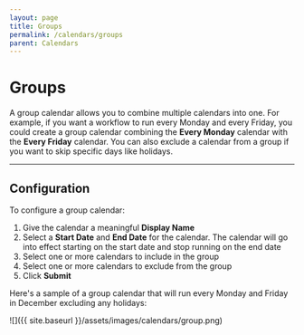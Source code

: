 ```yaml
---
layout: page
title: Groups
permalink: /calendars/groups
parent: Calendars
---
```


# Groups
A group calendar allows you to combine multiple calendars into one. For example, if you want a workflow to run every Monday and every Friday, you could create a group calendar combining the **Every Monday** calendar with the **Every Friday** calendar. You can also exclude a calendar from a group if you want to skip specific days like holidays.

---

## Configuration
To configure a group calendar:

1. Give the calendar a meaningful **Display Name**
1. Select a **Start Date** and **End Date** for the calendar. The calendar will go into effect starting on the start date and stop running on the end date
1. Select one or more calendars to include in the group
1. Select one or more calendars to exclude from the group
1. Click **Submit**

Here's a sample of a group calendar that will run every Monday and Friday in December excluding any holidays:

![]({{ site.baseurl }}/assets/images/calendars/group.png)
